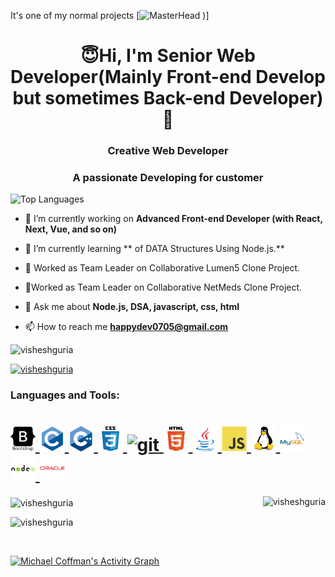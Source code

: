 It's one of my normal projects
[![MasterHead](https://user-images.githubusercontent.com/121865744/216788019-44bffb50-649a-45d2-83d1-7d14a194f1b8.jpg)
)]
<h1 align="center"> 😇Hi, I'm Senior Web Developer(Mainly Front-end Develop but sometimes Back-end Developer) 👋</h1>
<h3 align="center">Creative Web Developer</h3>
<h3 align="center">A passionate Developing for customer</h3>
<!-- <img align="left" alt="Coding" width="400" src="https://user-images.githubusercontent.com/121865744/216788019-44bffb50-649a-45d2-83d1-7d14a194f1b8.jpg")
"> -->






<img src="https://github-readme-stats.vercel.app/api/top-langs/?username=wonderfuldev0810&langs_count=10&title_color=0891b2&text_color=ffffff&icon_color=facc15&bg_color=0f172a&hide_border=true&locale=en&custom_title=Top%20%Languages" alt="Top Languages" width="200" />

- 🔭 I’m currently working on **Advanced Front-end Developer (with React, Next, Vue, and so on)**

- 🌱 I’m currently learning ** of DATA Structures Using Node.js.**

- 👯 Worked as Team Leader on Collaborative Lumen5 Clone Project. 

- 🤝Worked as Team Leader on Collaborative NetMeds Clone Project. 

- 💬 Ask me about **Node.js, DSA, javascript, css, html**

- 📫 How to reach me **happydev0705@gmail.com**


<p align="left"> <img src="https://komarev.com/ghpvc/?username=visheshguria&label=Profile%20views&color=0e75b6&style=flat" alt="visheshguria" /> </p>

<p align="left"> <a href="https://github.com/ryo-ma/github-profile-trophy"><img src="https://github-profile-trophy.vercel.app/?username=visheshguria" alt="visheshguria" /></a> </p>


<h3 align="left">Languages and Tools:</h3>
<h1 align="left"> <a href="https://getbootstrap.com" target="_blank" rel="noreferrer"> <img src="https://raw.githubusercontent.com/devicons/devicon/master/icons/bootstrap/bootstrap-plain-wordmark.svg" alt="bootstrap" width="40" height="40"/> </a> <a href="https://www.cprogramming.com/" target="_blank" rel="noreferrer"> <img src="https://raw.githubusercontent.com/devicons/devicon/master/icons/c/c-original.svg" alt="c" width="40" height="40"/> </a> <a href="https://www.w3schools.com/cpp/" target="_blank" rel="noreferrer"> <img src="https://raw.githubusercontent.com/devicons/devicon/master/icons/cplusplus/cplusplus-original.svg" alt="cplusplus" width="40" height="40"/> </a> <a href="https://www.w3schools.com/css/" target="_blank" rel="noreferrer"> <img src="https://raw.githubusercontent.com/devicons/devicon/master/icons/css3/css3-original-wordmark.svg" alt="css3" width="40" height="40"/> </a> <a href="https://git-scm.com/" target="_blank" rel="noreferrer"> <img src="https://www.vectorlogo.zone/logos/git-scm/git-scm-icon.svg" alt="git" width="40" height="40"/> </a> <a href="https://www.w3.org/html/" target="_blank" rel="noreferrer"> <img src="https://raw.githubusercontent.com/devicons/devicon/master/icons/html5/html5-original-wordmark.svg" alt="html5" width="40" height="40"/> </a> <a href="https://www.java.com" target="_blank" rel="noreferrer"> <img src="https://raw.githubusercontent.com/devicons/devicon/master/icons/java/java-original.svg" alt="java" width="40" height="40"/> </a> <a href="https://developer.mozilla.org/en-US/docs/Web/JavaScript" target="_blank" rel="noreferrer"> <img src="https://raw.githubusercontent.com/devicons/devicon/master/icons/javascript/javascript-original.svg" alt="javascript" width="40" height="40"/> </a> <a href="https://www.linux.org/" target="_blank" rel="noreferrer"> <img src="https://raw.githubusercontent.com/devicons/devicon/master/icons/linux/linux-original.svg" alt="linux" width="40" height="40"/> </a> <a href="https://www.mysql.com/" target="_blank" rel="noreferrer"> <img src="https://raw.githubusercontent.com/devicons/devicon/master/icons/mysql/mysql-original-wordmark.svg" alt="mysql" width="40" height="40"/> </a> <a href="https://nodejs.org" target="_blank" rel="noreferrer"> <img src="https://raw.githubusercontent.com/devicons/devicon/master/icons/nodejs/nodejs-original-wordmark.svg" alt="nodejs" width="40" height="40"/> </a> <a href="https://www.oracle.com/" target="_blank" rel="noreferrer"> <img src="https://raw.githubusercontent.com/devicons/devicon/master/icons/oracle/oracle-original.svg" alt="oracle" width="40" height="40"/> </a> </h1>

<p><img align="right" src="https://github-readme-stats.vercel.app/api/top-langs?username=visheshguria&show_icons=true&locale=en&layout=compact" alt="visheshguria" /></p>

<p><img align="center" src="https://github-readme-stats.vercel.app/api?username=visheshguria&show_icons=true&locale=en" alt="visheshguria" /></p>

<!-- <p><img align="center" src="https://github-readme-streak-stats.herokuapp.com/?user=visheshguria&" alt="visheshguria" /></p> -->
<p><img src="https://github-readme-streak-stats.herokuapp.com/?user=visheshguria" alt="visheshguria" /></p>
<br/>

<a href="https://github.com/visheshguria/github-readme-activity-graph"><img alt="Michael Coffman's Activity Graph" src="https://github-readme-activity-graph.cyclic.app/graph?username=visheshguria&bg_color=0D1117&color=5BCDEC&line=5BCDEC&point=FFFFFF&hide_border=true" /></a>





